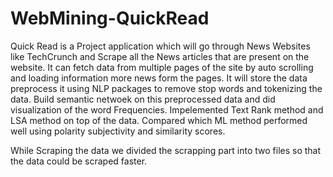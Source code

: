 # WebMining-QuickRead
Quick Read is a Project application which will go through News Websites like TechCrunch and Scrape all the News articles that are present on the website. 
It can fetch data from multiple pages of the site by auto scrolling and loading information more news form the pages.
It will store the data preprocess it using NLP packages to remove stop words and tokenizing the data. 
Build semantic netwoek on this preprocessed data and did visualization of the word Frequencies. 
Impelemented Text Rank method and LSA method on top of the data. 
Compared which ML method performed well using polarity subjectivity and similarity scores.

While Scraping the data we divided the scrapping part into two files so that the data could be scraped faster.